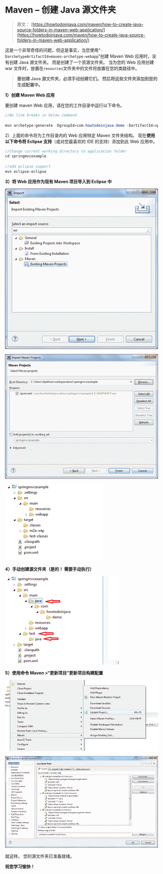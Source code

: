 # Maven – 创建 Java 源文件夹

> 原文： [https://howtodoinjava.com/maven/how-to-create-java-source-folders-in-maven-web-application/](https://howtodoinjava.com/maven/how-to-create-java-source-folders-in-maven-web-application/)

这是一个非常奇怪的问题，但这是事实，当您使用“`-DarchetypeArtifactId=maven-archetype-webapp`”创建 Maven Web 应用时，没有创建 Java 源文件夹。 而是创建了一个资源文件夹。 当为您的 Web 应用创建 war 文件时，放置在`resources`文件夹中的文件将放置在您的类路径中。

> **要创建 Java 源文件夹，必须手动创建它们。 然后将这些文件夹添加到您的生成配置中。**

**1）创建 Maven Web 应用**

要创建 maven Web 应用，请在您的工作目录中运行以下命令。

```java
//No line breaks in below command

mvn archetype:generate -DgroupId=com.howtodoinjava.demo -DartifactId=springmvcexample -DarchetypeArtifactId=maven-archetype-webapp -DinteractiveMode=false

```

2）上面的命令将为工作目录内的 Web 应用特定 Maven 文件夹结构。 现在**使用以下命令将 Eclipse 支持**（或对您最喜欢的 IDE 的支持）添加到此 Web 应用中。

```java
//Change current working directory to application folder
cd springmvcexample

//add eclipse support
mvn eclipse:eclipse

```

**3）将 Web 应用作为现有 Maven 项目导入到 Eclipse 中**

![import-existing-maven-project](img/6f71cfc45947f79247ca443ec18e3ff5.png)

![import-existing-maven-project-step-2](img/be1575ea2d8ca4b96fd389770e1372e1.png)

![default-maven-directory-structure](img/de9906beb1838c556438c34927dbe0e0.png)

**4）手动创建源文件夹（是的！ 需要手动执行）**

![add-new-folders-in-maven-web-project](img/38ae7e02fac8aca7b73a6b04484e8abc.png)

**5）使用命令 Maven >“更新项目”更新项目构建配置**

![update-maven-project](img/c73b9d3db8ffc0690690d5ed67f5491c.png)

![updated-source-folders](img/09384c131ca695481578f36a6508aeb7.png)

就这样。 您的源文件夹已准备就绪。

**祝您学习愉快！**